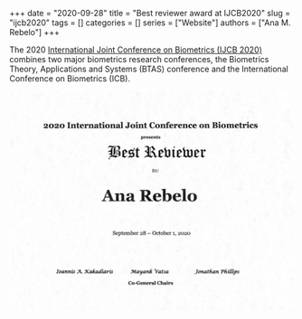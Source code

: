 +++
date = "2020-09-28"
title = "Best reviewer award at IJCB2020"
slug = "ijcb2020"
tags = []
categories = []
series = ["Website"]
authors = ["Ana M. Rebelo"]
+++

The 2020 [International Joint Conference on Biometrics (IJCB 2020)](https://ieee-biometrics.org/ijcb2020/) combines two major biometrics research conferences, the Biometrics Theory, Applications and Systems (BTAS) conference and the International Conference on Biometrics (ICB).


![ijcb2020](/images/ijcb2020.jpg)
